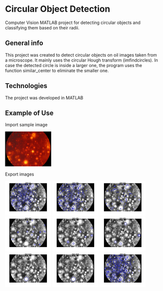 # Circular Object Detection
Computer Vision MATLAB project for detecting circular objects and classifying them based on their radii.

## General info
This project was created to detect circular objects on oil images taken from a microscope. It mainly uses the circular Hough transform (imfindcircles).
In case the detected circle is inside a larger one, the program uses the function similar_center to eliminate the smaller one.

## Technologies
The project was developed in MATLAB

## Example of Use
Import sample image
<p>
<img src="https://github.com/ikaratsoris/circular-object-detection/blob/main/sample/bags_008.jpg" width="30%">
<p>
Export images
<p>
<img src="https://github.com/ikaratsoris/circular-object-detection/blob/main/sample/01.bmp" width="30%">
<img src="https://github.com/ikaratsoris/circular-object-detection/blob/main/sample/02.bmp" width="30%">
<img src="https://github.com/ikaratsoris/circular-object-detection/blob/main/sample/03.bmp" width="30%">
<img src="https://github.com/ikaratsoris/circular-object-detection/blob/main/sample/04.bmp" width="30%">
<img src="https://github.com/ikaratsoris/circular-object-detection/blob/main/sample/05.bmp" width="30%">
<img src="https://github.com/ikaratsoris/circular-object-detection/blob/main/sample/06.bmp" width="30%">
<img src="https://github.com/ikaratsoris/circular-object-detection/blob/main/sample/07.bmp" width="30%">
<img src="https://github.com/ikaratsoris/circular-object-detection/blob/main/sample/08.bmp" width="30%">
<img src="https://github.com/ikaratsoris/circular-object-detection/blob/main/sample/09.bmp" width="30%">
